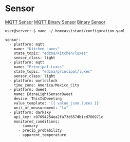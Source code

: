# Sensor

[MQTT Sensor](https://home-assistant.io/components/sensor.mqtt/)
[MQTT Binary Sensor](https://home-assistant.io/components/binary_sensor.mqtt/)
[Binary Sensor](https://home-assistant.io/components/binary_sensor/)

```sh
user@server:~$ nano ~/.homeassistant/configuration.yaml
```

```python
sensor:
  - platform: mqtt
    name: "Kitchen Luxes"
    state_topic: "edzna/kitchen/luxes"
    sensor_class: light
  - platform: mqtt
    name: "Principal Luxes"
    state_topic: "edzna/principal/luxes"
    sensor_class: light
  - platform: worldclock
    time_zone: America/Mexico_City
  - platform: dweet
    name: EdznaLightSensorDweet
    device: ThisIsDweeting
    value_template: '{{ value_json.luxes }}'
    unit_of_measurement: "lx"
  - platform: darksky
    api_key: c07694254ea2fa73d657db1cd700971c
    monitored_conditions:
      - summary
      - precip_probability
      - apparent_temperature
```

